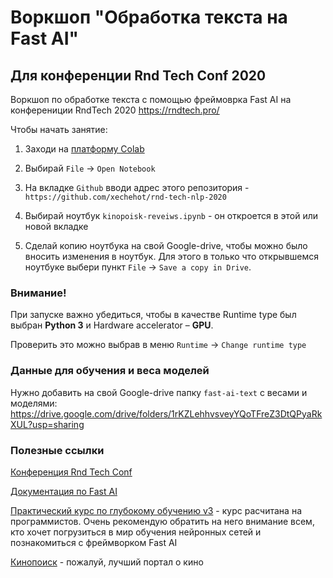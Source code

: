 # Воркшоп "Обработка текста на Fast AI"

## Для конференции Rnd Tech Conf 2020
Воркшоп по обработке текста с помощью фреймоврка Fast AI на конферениции RndTech 2020 https://rndtech.pro/

Чтобы начать занятие:
 
1. Заходи на [платформу Colab](https://colab.research.google.com)

1. Выбирай `File` -> `Open Notebook`
1. На вкладке `Github` вводи адрес этого репозитория - `https://github.com/xechehot/rnd-tech-nlp-2020`
1. Выбирай ноутбук `kinopoisk-reveiws.ipynb` - он откроется в этой или новой вкладке
1. Сделай копию ноутбука на свой Google-drive, чтобы можно было вносить изменения
в ноутбук.
Для этого в только что открывшемся ноутбуке выбери пункт `File` -> `Save a copy in Drive`.

### Внимание!

При запуске важно убедиться, чтобы в качестве Runtime type
 был выбран **Python 3** и Hardware accelerator – **GPU**.
 
Проверить это можно выбрав в меню `Runtime` -> `Change runtime type`
 
 
 ### Данные для обучения и веса моделей
 
 Нужно добавить на свой Google-drive папку `fast-ai-text` с весами и моделями:
 https://drive.google.com/drive/folders/1rKZLehhvsveyYQoTFreZ3DtQPyaRkXUL?usp=sharing


 ### Полезные ссылки
 
 [Конференция Rnd Tech Conf](https://rndtech.pro/)
 
 [Документация по Fast AI](https://docs.fast.ai)
 
 [Практический курс по глубокому обучению v3](https://course.fast.ai) - курс расчитана на программистов.
 Очень рекомендую обратить на него внимание всем, кто хочет погрузиться в мир обучения нейронных сетей
 и познакомиться с фреймворком Fast AI
 
 [Кинопоиск](https://www.kinopoisk.ru) - пожалуй, лучший портал о кино
 
